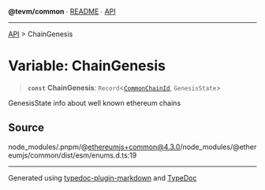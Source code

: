 **@tevm/common** ∙ [README](../README.md) ∙ [API](../API.md)

***

[API](../API.md) > ChainGenesis

# Variable: ChainGenesis

> **`const`** **ChainGenesis**: `Record`\<[`CommonChainId`](../enumerations/CommonChainId.md), `GenesisState`\>

GenesisState info about well known ethereum chains

## Source

node\_modules/.pnpm/@ethereumjs+common@4.3.0/node\_modules/@ethereumjs/common/dist/esm/enums.d.ts:19

***
Generated using [typedoc-plugin-markdown](https://www.npmjs.com/package/typedoc-plugin-markdown) and [TypeDoc](https://typedoc.org/)

